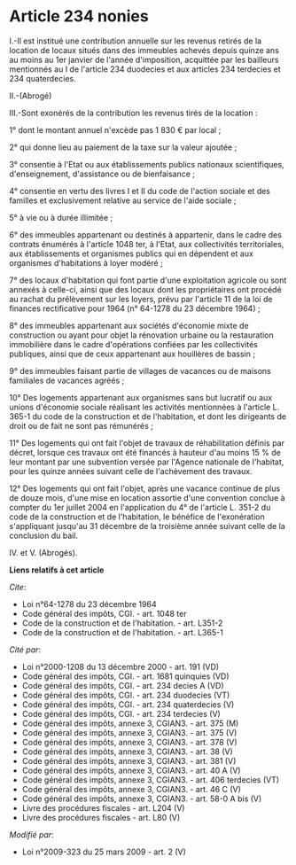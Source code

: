 # Article 234 nonies

I.-Il est institué une contribution annuelle sur les revenus retirés de la location de locaux situés dans des immeubles
achevés depuis quinze ans au moins au 1er janvier de l'année d'imposition, acquittée par les bailleurs mentionnés au I de
l'article 234 duodecies et aux articles 234 terdecies et 234 quaterdecies. 

II.-(Abrogé) 

III.-Sont exonérés de la contribution les revenus tirés de la location : 

1° dont le montant annuel n'excède pas 1 830 € par local ; 

2° qui donne lieu au paiement de la taxe sur la valeur ajoutée ; 

3° consentie à l'Etat ou aux établissements publics nationaux scientifiques, d'enseignement, d'assistance ou de
bienfaisance ; 

4° consentie en vertu des livres I et II du code de l'action sociale et des familles et exclusivement relative au service de
l'aide sociale ; 

5° à vie ou à durée illimitée ; 

6° des immeubles appartenant ou destinés à appartenir, dans le cadre des contrats énumérés à l'article 1048 ter, à l'Etat,
aux collectivités territoriales, aux établissements et organismes publics qui en dépendent et aux organismes d'habitations à
loyer modéré ; 

7° des locaux d'habitation qui font partie d'une exploitation agricole ou sont annexés à celle-ci, ainsi que des locaux dont
les propriétaires ont procédé au rachat du prélèvement sur les loyers, prévu par l'article 11 de la loi de finances
rectificative pour 1964 (n° 64-1278 du 23 décembre 1964) ; 

8° des immeubles appartenant aux sociétés d'économie mixte de construction ou ayant pour objet la rénovation urbaine ou la
restauration immobilière dans le cadre d'opérations confiées par les collectivités publiques, ainsi que de ceux appartenant
aux houillères de bassin ; 

9° des immeubles faisant partie de villages de vacances ou de maisons familiales de vacances agréés ; 

10° Des logements appartenant aux organismes sans but lucratif ou aux unions d'économie sociale réalisant les activités
mentionnées à l'article L. 365-1 du code de la construction et de l'habitation, et dont les dirigeants de droit ou de fait ne
sont pas rémunérés ; 

11° Des logements qui ont fait l'objet de travaux de réhabilitation définis par décret, lorsque ces travaux ont été financés
à hauteur d'au moins 15 % de leur montant par une subvention versée par l'Agence nationale de l'habitat, pour les quinze
années suivant celle de l'achèvement des travaux. 

12° Des logements qui ont fait l'objet, après une vacance continue de plus de douze mois, d'une mise en location assortie
d'une convention conclue à compter du 1er juillet 2004 en l'application du 4° de l'article L. 351-2 du code de la
construction et de l'habitation, le bénéfice de l'exonération s'appliquant jusqu'au 31 décembre de la troisième année suivant
celle de la conclusion du bail. 

IV. et V. (Abrogés).

**Liens relatifs à cet article**

_Cite_:

  - Loi n°64-1278 du 23 décembre 1964
  - Code général des impôts, CGI. - art. 1048 ter
  - Code de la construction et de l'habitation. - art. L351-2
  - Code de la construction et de l'habitation. - art. L365-1

_Cité par_:

  - Loi n°2000-1208 du 13 décembre 2000 - art. 191 (VD)
  - Code général des impôts, CGI. - art. 1681 quinquies (VD)
  - Code général des impôts, CGI. - art. 234 decies A (VD)
  - Code général des impôts, CGI. - art. 234 duodecies (VT)
  - Code général des impôts, CGI. - art. 234 quaterdecies (V)
  - Code général des impôts, CGI. - art. 234 terdecies (V)
  - Code général des impôts, annexe 3, CGIAN3. - art. 375 (M)
  - Code général des impôts, annexe 3, CGIAN3. - art. 375 (V)
  - Code général des impôts, annexe 3, CGIAN3. - art. 378 (V)
  - Code général des impôts, annexe 3, CGIAN3. - art. 38 (V)
  - Code général des impôts, annexe 3, CGIAN3. - art. 381 (V)
  - Code général des impôts, annexe 3, CGIAN3. - art. 40 A (V)
  - Code général des impôts, annexe 3, CGIAN3. - art. 406 terdecies (VT)
  - Code général des impôts, annexe 3, CGIAN3. - art. 46 C (V)
  - Code général des impôts, annexe 3, CGIAN3. - art. 58-0 A bis (V)
  - Livre des procédures fiscales - art. L204 (V)
  - Livre des procédures fiscales - art. L80 (V)

_Modifié par_:

  - Loi n°2009-323 du 25 mars 2009 - art. 2 (V)
